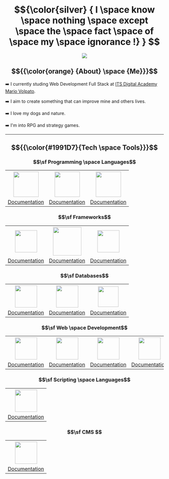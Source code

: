 # $${\color{silver}  { I \space know \space nothing \space except \space the \space fact \space of \space my \space ignorance !} } $$

<p align="center">
  <img src="https://64.media.tumblr.com/9a0b871fb2167a4cb290378340ca0fcf/c6d1989e69679318-a2/s400x600/d0b9e100cff357afd107ce9c2e62c28fa7e8b055.gif">
</p>

## $${{\color{orange} {About} \space {Me}}}$$ 

➡️ I currently studing Web Development Full Stack at [ITS Digital Academy Mario Volpato](https://itsdigitalacademy.com/).

➡️ I aim to create something that can improve mine and others lives.

➡️ I love my dogs and nature.

➡️ I'm into RPG and strategy games.

---


## $${{\color{#1991D7}{Tech \space Tools}}}$$

### $$\sf Programming \space Languages$$

<div align="center" >
  <table>
    <tr>
      <th><a href="https://learn.microsoft.com/en-us/dotnet/csharp/"><img src="https://cdn.worldvectorlogo.com/logos/c.svg" height="80"></th>
      <th><a href="https://devdocs.io/javascript/"><img src="https://upload.wikimedia.org/wikipedia/commons/thumb/6/6a/JavaScript-logo.png/600px-JavaScript-logo.png?20120221235433" height="80"></th>
      <th><a href="https://devdocs.io/typescript/"><img src="https://upload.wikimedia.org/wikipedia/commons/thumb/4/4c/Typescript_logo_2020.svg/1200px-Typescript_logo_2020.svg.png" height="80"></th>
    </tr>
    <tr>
      <td><a href="https://learn.microsoft.com/en-us/dotnet/csharp/">Documentation</a></td>
      <td><a href="https://devdocs.io/javascript/">Documentation</a></td>
      <td><a href="https://devdocs.io/typescript/">Documentation</a></td>
    </tr>
  </table>
</div>

### $$\sf Frameworks$$

<div align="center">
  <table>
    <tr>
      <th><a href="https://learn.microsoft.com/en-us/dotnet/"><img src="https://upload.wikimedia.org/wikipedia/commons/thumb/e/ee/.NET_Core_Logo.svg/2048px-.NET_Core_Logo.svg.png" height="70"></th>
      <th><a href="https://angular.io/docs"><img src="https://upload.wikimedia.org/wikipedia/commons/thumb/c/cf/Angular_full_color_logo.svg/2048px-Angular_full_color_logo.svg.png" height="90"></th>
      <th><a href="https://learn.microsoft.com/en-us/xamarin/"><img src="https://cdn.freebiesupply.com/logos/thumbs/2x/xamarin-logo.png" height="70"></th>
    </tr>
    <tr>
      <td><a href="https://learn.microsoft.com/en-us/dotnet/">Documentation</a></td>
      <td><a href="https://angular.io/docs">Documentation</a></td>
      <td><a href="https://learn.microsoft.com/en-us/xamarin/">Documentation</a></td>
    </tr>
  </table>
</div>

### $$\sf Databases$$

<div align="center">
  <table>
    <tr>
      <th><a href="https://dev.mysql.com/doc/"><img src="https://www.seekpng.com/png/full/336-3362777_mysql-logo-black-and-white-close-icon-png.png" height="70"></th>
      <th><a href="https://www.mongodb.com/docs/"><img src="https://cdn.icon-icons.com/icons2/2415/PNG/512/mongodb_original_logo_icon_146424.png" height="70"></th>
      <th><a href="https://learn.microsoft.com/en-us/sql/sql-server/?view=sql-server-ver16"><img src="https://compassconsult.com/wp-content/uploads/2016/01/SQL-Server-logo.png" height="65"></th>
    </tr>
    <tr>
      <td><a href="https://dev.mysql.com/doc/">Documentation</a></td>
      <td><a href="https://www.mongodb.com/docs/">Documentation</a></td>
      <td><a href="https://learn.microsoft.com/en-us/sql/sql-server/?view=sql-server-ver16">Documentation</a></td>
    </tr>
  </table>
</div>

### $$\sf Web \space Development$$

<div align="center">
  <table>
    <tr>
      <th><a href="https://www.w3schools.com/html/html_intro.asp"><img src="https://www.w3.org/html/logo/downloads/HTML5_Badge_512.png" height="70"></th>
      <th><a href="https://www.w3schools.com/css/default.asp"><img src="https://upload.wikimedia.org/wikipedia/commons/thumb/6/62/CSS3_logo.svg/800px-CSS3_logo.svg.png" height="70"></th>
      <th><a href="https://nodejs.org/en/docs"><img src="https://upload.wikimedia.org/wikipedia/commons/thumb/d/d9/Node.js_logo.svg/2560px-Node.js_logo.svg.png" height="70"></th>
      <th><a href="https://expressjs.com/"><img src="https://ajeetchaulagain.com/static/7cb4af597964b0911fe71cb2f8148d64/87351/express-js.png" height="70"></th>
    </tr>
    <tr>
      <td><a href="https://www.w3schools.com/html/html_intro.asp">Documentation</a></td>
      <td><a href="https://www.w3schools.com/css/default.asp">Documentation</a></td>
      <td><a href="https://nodejs.org/en/docs">Documentation</a></td>
      <td><a href="https://expressjs.com/">Documentation</a></td>
    </tr>
  </table>
</div>

### $$\sf Scripting \space Languages$$

<div align="center">
  <table>
    <tr>
      <th><a href="https://learn.microsoft.com/en-us/powershell/"><img src="https://itblog.ldlnet.net/wp-content/uploads/2019/01/powershell-2.png" height="70"></th>
    </tr>
    <tr>
      <td align="center"><a href="https://learn.microsoft.com/en-us/powershell/">Documentation</a></td>
    </tr>
  </table>
</div>

### $$\sf CMS $$

<div align="center">
  <table>
    <tr>
      <th><a href="https://wordpress.org/documentation/"><img src="https://loghi-famosi.com/wp-content/uploads/2021/01/WordPress-Logo.png" height="70"></th>
    </tr>
    <tr>
      <td align="center"><a href="https://wordpress.org/documentation/">Documentation</a></td>
    </tr>
  </table>
</div>

